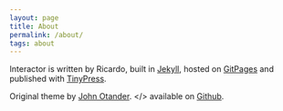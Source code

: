 ```yaml
---
layout: page
title: About
permalink: /about/
tags: about
---
```


Interactor is written by Ricardo, built in [Jekyll](http://jekyllrb.com), hosted on [GitPages](https://pages.github.com) and published with [TinyPress](https://tinypress.co).


Original theme by [John Otander](http://johnotander.com). &lt;/&gt; available on [Github](https://github.com/johnotander/pixyll).